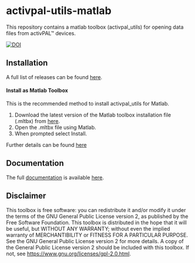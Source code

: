 # activpal-utils-matlab
This repository contains a matlab toolbox (activpal_utils) for opening data files from activPAL&trade; devices.

[![DOI](https://zenodo.org/badge/95444160.svg)](https://zenodo.org/badge/latestdoi/95444160)  

## Installation
A full list of releases can be found [here](https://github.com/R-Broadley/activpal_utils-matlab/releases).

#### Install as Matlab Toolbox
This is the recommended method to install activpal_utils for Matlab.  
1. Download the latest version of the Matlab toolbox installation file (.mltbx) from [here](https://github.com/R-Broadley/activpal_utils-matlab/releases).
2. Open the .mltbx file using Matlab.
3. When prompted select Install.

Further details can be found [here](https://github.com/R-Broadley/activpal_utils-matlab/wiki/Installation)


## Documentation
  The full [documentation](https://github.com/R-Broadley/activpal_utils-matlab/wiki/Documentation)
  is available [here](https://github.com/R-Broadley/activpal_utils-matlab/wiki/Documentation).


## Disclaimer
This toolbox is free software: you can redistribute it and/or modify it under the terms of the GNU General Public License version 2, as published by the Free Software Foundation. This toolbox is distributed in the hope that it will be useful, but WITHOUT ANY WARRANTY; without even the implied warranty of MERCHANTIBILITY or FITNESS FOR A PARTICULAR PURPOSE. See the GNU General Public License version 2 for more details. A copy of the General Public License version 2 should be included with this toolbox. If not, see https://www.gnu.org/licenses/gpl-2.0.html.
